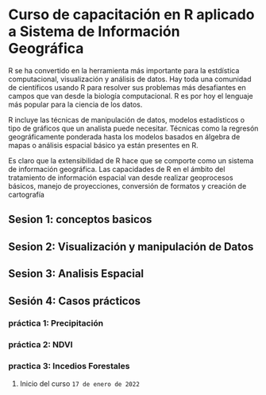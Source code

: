 # Curso de capacitación en R aplicado a Sistema de Información Geográfica
R se ha convertido en la herramienta más importante para la estdística computacional, visualización y análisis de datos. Hay toda una comunidad de científicos usando R para resolver sus problemas más desafiantes en campos que van desde la biología computacional. R es por hoy el lenguaje más popular para la ciencia de los datos.

R incluye las técnicas de manipulación de datos, modelos estadísticos o tipo de gráficos que un analista puede necesitar. Técnicas como la regresón geográficamente ponderada hasta los modelos basados en álgebra de mapas o análisis espacial básico ya están presentes en R.

Es claro que la extensibilidad de R hace que se comporte como un sistema de información geográfica. Las capacidades de R en el ámbito del tratamiento de información espacial van desde realizar geoprocesos básicos, manejo de proyecciones, conversión de formatos y creación de cartografía

## Sesion 1: conceptos basicos

## Sesion 2: Visualización y manipulación de Datos

## Sesion 3: Analisis Espacial

## Sesión 4: Casos prácticos

### práctica 1: Precipitación

### práctica 2: NDVI

### practica 3: Incedios Forestales


1. Inicio del curso ```17 de enero de 2022```



